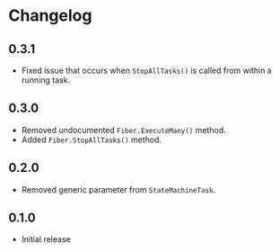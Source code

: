 # Changelog

## 0.3.1

- Fixed issue that occurs when `StopAllTasks()` is called from within a running task.

## 0.3.0

- Removed undocumented `Fiber.ExecuteMany()` method.
- Added `Fiber.StopAllTasks()` method.

## 0.2.0

- Removed generic parameter from `StateMachineTask`.

## 0.1.0

- Initial release

